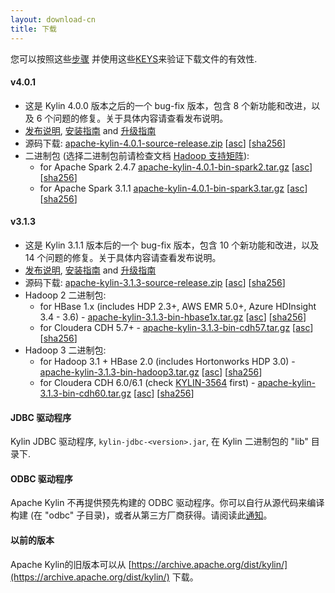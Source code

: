 ```yaml
---
layout: download-cn
title: 下载
---
```


您可以按照这些[步骤](https://www.apache.org/info/verification.html) 并使用这些[KEYS](https://www.apache.org/dist/kylin/KEYS)来验证下载文件的有效性.

#### v4.0.1
- 这是 Kylin 4.0.0 版本之后的一个 bug-fix 版本，包含 8 个新功能和改进，以及 6 个问题的修复。关于具体内容请查看发布说明。
- [发布说明](/docs/release_notes.html), [安装指南](https://cwiki.apache.org/confluence/display/KYLIN/Installation+Guide) and [升级指南](/docs/howto/howto_upgrade.html)
- 源码下载: [apache-kylin-4.0.1-source-release.zip](https://www.apache.org/dyn/closer.cgi/kylin/apache-kylin-4.0.1/apache-kylin-4.0.1-source-release.zip) \[[asc](https://www.apache.org/dist/kylin/apache-kylin-4.0.1/apache-kylin-4.0.1-source-release.zip.asc)\] \[[sha256](https://www.apache.org/dist/kylin/apache-kylin-4.0.1/apache-kylin-4.0.1-source-release.zip.sha256)\]
- 二进制包 (选择二进制包前请检查文档 [Hadoop 支持矩阵](https://cwiki.apache.org/confluence/display/KYLIN/Support+Hadoop+Version+Matrix+of+Kylin+4)):
  - for Apache Spark 2.4.7 [apache-kylin-4.0.1-bin-spark2.tar.gz](https://www.apache.org/dyn/closer.cgi/kylin/apache-kylin-4.0.1/apache-kylin-4.0.1-bin-spark2.tar.gz) \[[asc](https://www.apache.org/dist/kylin/apache-kylin-4.0.1/apache-kylin-4.0.1-bin-spark2.tar.gz.asc)\] \[[sha256](https://www.apache.org/dist/kylin/apache-kylin-4.0.1/apache-kylin-4.0.1-bin-spark2.tar.gz.sha256)\] 
  - for Apache Spark 3.1.1 [apache-kylin-4.0.1-bin-spark3.tar.gz](https://www.apache.org/dyn/closer.cgi/kylin/apache-kylin-4.0.1/apache-kylin-4.0.1-bin-spark3.tar.gz) \[[asc](https://www.apache.org/dist/kylin/apache-kylin-4.0.1/apache-kylin-4.0.1-bin-spark3.tar.gz.asc)\] \[[sha256](https://www.apache.org/dist/kylin/apache-kylin-4.0.1/apache-kylin-4.0.1-bin-spark3.tar.gz.sha256)\]

#### v3.1.3
- 这是 Kylin 3.1.1 版本后的一个 bug-fix 版本，包含 10 个新功能和改进，以及 14 个问题的修复。关于具体内容请查看发布说明。
- [发布说明](/docs31/release_notes.html), [安装指南](/docs31/install/index.html) and [升级指南](/docs31/howto/howto_upgrade.html)
- 源码下载: [apache-kylin-3.1.3-source-release.zip](https://www.apache.org/dyn/closer.cgi/kylin/apache-kylin-3.1.3/apache-kylin-3.1.3-source-release.zip) \[[asc](https://www.apache.org/dist/kylin/apache-kylin-3.1.3/apache-kylin-3.1.3-source-release.zip.asc)\] \[[sha256](https://www.apache.org/dist/kylin/apache-kylin-3.1.3/apache-kylin-3.1.3-source-release.zip.sha256)\]
- Hadoop 2 二进制包:
  - for HBase 1.x (includes HDP 2.3+, AWS EMR 5.0+, Azure HDInsight 3.4 - 3.6) - [apache-kylin-3.1.3-bin-hbase1x.tar.gz](https://www.apache.org/dyn/closer.cgi/kylin/apache-kylin-3.1.3/apache-kylin-3.1.3-bin-hbase1x.tar.gz) \[[asc](https://www.apache.org/dist/kylin/apache-kylin-3.1.3/apache-kylin-3.1.3-bin-hbase1x.tar.gz.asc)\] \[[sha256](https://www.apache.org/dist/kylin/apache-kylin-3.1.3/apache-kylin-3.1.3-bin-hbase1x.tar.gz.sha256)\]
  - for Cloudera CDH 5.7+ - [apache-kylin-3.1.3-bin-cdh57.tar.gz](https://www.apache.org/dyn/closer.cgi/kylin/apache-kylin-3.1.3/apache-kylin-3.1.3-bin-cdh57.tar.gz) \[[asc](https://www.apache.org/dist/kylin/apache-kylin-3.1.3/apache-kylin-3.1.3-bin-cdh57.tar.gz.asc)\] \[[sha256](https://www.apache.org/dist/kylin/apache-kylin-3.1.3/apache-kylin-3.1.3-bin-cdh57.tar.gz.sha256)\]
- Hadoop 3 二进制包:
  - for Hadoop 3.1 + HBase 2.0 (includes Hortonworks HDP 3.0) - [apache-kylin-3.1.3-bin-hadoop3.tar.gz](https://www.apache.org/dyn/closer.cgi/kylin/apache-kylin-3.1.3/apache-kylin-3.1.3-bin-hadoop3.tar.gz) \[[asc](https://www.apache.org/dist/kylin/apache-kylin-3.1.3/apache-kylin-3.1.3-bin-hadoop3.tar.gz.asc)\] \[[sha256](https://www.apache.org/dist/kylin/apache-kylin-3.1.3/apache-kylin-3.1.3-bin-hadoop3.tar.gz.sha256)\]
  - for Cloudera CDH 6.0/6.1 (check [KYLIN-3564](https://issues.apache.org/jira/browse/KYLIN-3564) first) - [apache-kylin-3.1.3-bin-cdh60.tar.gz](https://www.apache.org/dyn/closer.cgi/kylin/apache-kylin-3.1.3/apache-kylin-3.1.3-bin-cdh60.tar.gz) \[[asc](https://www.apache.org/dist/kylin/apache-kylin-3.1.3/apache-kylin-3.1.3-bin-cdh60.tar.gz.asc)\] \[[sha256](https://www.apache.org/dist/kylin/apache-kylin-3.1.3/apache-kylin-3.1.3-bin-cdh60.tar.gz.sha256)\]

#### JDBC 驱动程序

Kylin JDBC 驱动程序, `kylin-jdbc-<version>.jar`, 在 Kylin 二进制包的 "lib" 目录下.

#### ODBC 驱动程序

Apache Kylin 不再提供预先构建的 ODBC 驱动程序。你可以自行从源代码来编译构建 (在 "odbc" 子目录)，或者从第三方厂商获得。请阅读此[通知](http://apache-kylin.74782.x6.nabble.com/Kylin-ODBC-driver-is-removed-from-download-page-td12928.html)。

#### 以前的版本  
Apache Kylin的旧版本可以从 [https://archive.apache.org/dist/kylin/](https://archive.apache.org/dist/kylin/) 下载。
